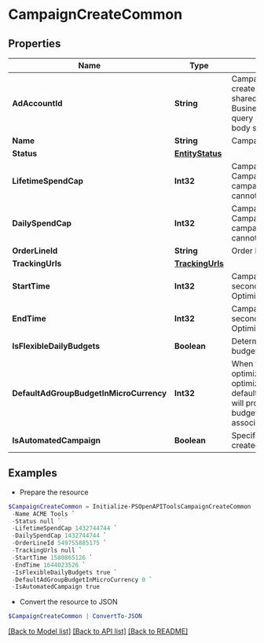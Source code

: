 # CampaignCreateCommon
## Properties

Name | Type | Description | Notes
------------ | ------------- | ------------- | -------------
**AdAccountId** | **String** | Campaign&#39;s Advertiser ID. If you want to create a campaign in a Business Account shared account you need to specify the Business Access advertiser ID in both the query path param as well as the request body schema. | [optional] 
**Name** | **String** | Campaign name. | [optional] 
**Status** | [**EntityStatus**](EntityStatus.md) |  | [optional] 
**LifetimeSpendCap** | **Int32** | Campaign total spending cap. Required for Campaign Budget Optimization (CBO) campaigns. This and &quot;&quot;daily_spend_cap&quot;&quot; cannot be set at the same time. | [optional] 
**DailySpendCap** | **Int32** | Campaign daily spending cap. Required for Campaign Budget Optimization (CBO) campaigns. This and &quot;&quot;lifetime_spend_cap&quot;&quot; cannot be set at the same time. | [optional] 
**OrderLineId** | **String** | Order line ID that appears on the invoice. | [optional] 
**TrackingUrls** | [**TrackingUrls**](TrackingUrls.md) |  | [optional] 
**StartTime** | **Int32** | Campaign start time. Unix timestamp in seconds. Only used for Campaign Budget Optimization (CBO) campaigns. | [optional] 
**EndTime** | **Int32** | Campaign end time. Unix timestamp in seconds. Only used for Campaign Budget Optimization (CBO) campaigns. | [optional] 
**IsFlexibleDailyBudgets** | **Boolean** | Determine if a campaign has flexible daily budgets setup. | [optional] 
**DefaultAdGroupBudgetInMicroCurrency** | **Int32** | When transitioning from campaign budget optimization to non-campaign budget optimization, the default_ad_group_budget_in_micro_currency will propagate to each child ad groups daily budget. Unit is micro currency of the associated advertiser account. | [optional] 
**IsAutomatedCampaign** | **Boolean** | Specifies whether the campaign was created in the automated campaign flow | [optional] 

## Examples

- Prepare the resource
```powershell
$CampaignCreateCommon = Initialize-PSOpenAPIToolsCampaignCreateCommon  -AdAccountId 549755885175 `
 -Name ACME Tools `
 -Status null `
 -LifetimeSpendCap 1432744744 `
 -DailySpendCap 1432744744 `
 -OrderLineId 549755885175 `
 -TrackingUrls null `
 -StartTime 1580865126 `
 -EndTime 1644023526 `
 -IsFlexibleDailyBudgets true `
 -DefaultAdGroupBudgetInMicroCurrency 0 `
 -IsAutomatedCampaign true
```

- Convert the resource to JSON
```powershell
$CampaignCreateCommon | ConvertTo-JSON
```

[[Back to Model list]](../README.md#documentation-for-models) [[Back to API list]](../README.md#documentation-for-api-endpoints) [[Back to README]](../README.md)

